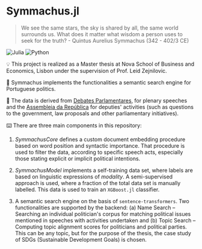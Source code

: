 # Symmachus.jl

> We see the same stars, the sky is shared by all, the same world surrounds us. What does it matter what wisdom a person uses to seek for the truth? - Quintus Aurelius Symmachus (342 - 402/3 CE)

![Julia](https://img.shields.io/badge/-Julia-9558B2?style=for-the-badge&logo=julia&logoColor=white)
![Python](https://img.shields.io/badge/python-3670A0?style=for-the-badge&logo=python&logoColor=ffdd54)

💡 This project is realized as a Master thesis at Nova School of Business and Economics, Lisbon under the supervision of Prof. Leid Zejnilovic. 

📄 Symmachus implements the functionalities a semantic search engine for Portuguese politics. 

💾 The data is derived from [Debates Parlamentares](https://debates.parlamento.pt), for plenary speeches and the [Assembleia da República](https://www.parlamento.pt/Cidadania/Paginas/DAatividadeDeputado.aspx) for deputies' activities (such as questions to the government, law proposals and other parliamentary initiatives).

⌨️ There are three main components in this repository:

1. *SymmachusCore* defines a custom document embedding procedure based on word position and syntactic importance. That procedure is used to filter the data, according to specific speech acts, especially those stating explicit or implicit political intentions. 

2. *SymmachusModel* implements a self-training data set, where labels are based on linguistic expressions of *modality*. A semi-supervised approach is used, where a fraction of the total data set is manually labelled. This data is used to train an `XGBoost.jl` classifier. 

3. A semantic search engine on the basis of `sentence-transformers`. Two functionalities are supported by the backend: (a) Name Search – Searching an individual politician's corpus for matching political issues mentioned in speeches with activities undertaken and (b) Topic Search – Computing topic alignment scores for politicians and political parties. This can be any topic, but for the purpose of the thesis, the case study of SDGs (Sustainable Development Goals) is chosen.



